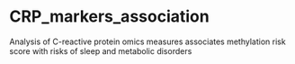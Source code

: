# CRP_markers_association
Analysis of C-reactive protein omics measures associates methylation risk score with risks of sleep and metabolic disorders
